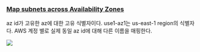 ### [Map subnets across Availability Zones](https://docs.aws.amazon.com/vpc/latest/userguide/vpc-sharing.html#vpc-sharing-share-subnet)

az id가 고유한 az에 대한 고유 식별자이다. use1-az1는 us-east-1 region의 식별자다. AWS 계정 별로 실제 동일 az id에 대해 다른 이름을 매핑한다.


![](https://docs.aws.amazon.com/images/vpc/latest/userguide/images/availability-zone-mapping.png)